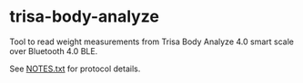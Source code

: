 # trisa-body-analyze
Tool to read weight measurements from Trisa Body Analyze 4.0 smart scale over Bluetooth 4.0 BLE.

See [NOTES.txt](NOTES.txt) for protocol details.
